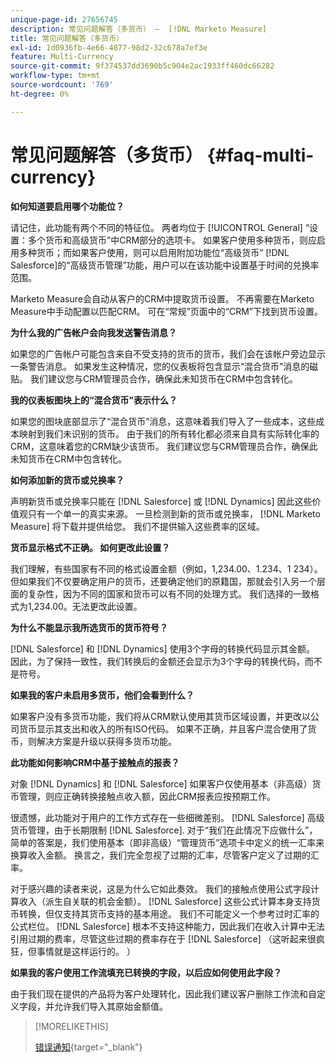 ```yaml
---
unique-page-id: 27656745
description: 常见问题解答（多货币） —  [!DNL Marketo Measure]
title: 常见问题解答（多货币）
exl-id: 1d0936fb-4e66-4877-98d2-32c678a7ef3e
feature: Multi-Currency
source-git-commit: 9f374537dd3690b5c904e2ac1933ff460dc66282
workflow-type: tm+mt
source-wordcount: '769'
ht-degree: 0%

---
```


# 常见问题解答（多货币） {#faq-multi-currency}

**如何知道要启用哪个功能位？**

请记住，此功能有两个不同的特征位。 两者均位于 [!UICONTROL General] “设置：多个货币和高级货币”中CRM部分的选项卡。 如果客户使用多种货币，则应启用多种货币；而如果客户使用，则可以启用附加功能位“高级货币” [!DNL Salesforce]的“高级货币管理”功能，用户可以在该功能中设置基于时间的兑换率范围。

Marketo Measure会自动从客户的CRM中提取货币设置。 不再需要在Marketo Measure中手动配置以匹配CRM。 可在“常规”页面中的“CRM”下找到货币设置。

**为什么我的广告帐户会向我发送警告消息？**

如果您的广告帐户可能包含来自不受支持的货币的货币，我们会在该帐户旁边显示一条警告消息。 如果发生这种情况，您的仪表板将包含显示“混合货币”消息的磁贴。 我们建议您与CRM管理员合作，确保此未知货币在CRM中包含转化。

**我的仪表板图块上的“混合货币”表示什么？**

如果您的图块底部显示了“混合货币”消息，这意味着我们导入了一些成本，这些成本映射到我们未识别的货币。 由于我们的所有转化都必须来自具有实际转化率的CRM，这意味着您的CRM缺少该货币。 我们建议您与CRM管理员合作，确保此未知货币在CRM中包含转化。

**如何添加新的货币或兑换率？**

声明新货币或兑换率只能在 [!DNL Salesforce] 或 [!DNL Dynamics] 因此这些价值观只有一个单一的真实来源。 一旦检测到新的货币或兑换率， [!DNL Marketo Measure] 将下载并提供给您。 我们不提供输入这些费率的区域。

**货币显示格式不正确。 如何更改此设置？**

我们理解，有些国家有不同的格式设置金额（例如，1,234.00、1.234、1 234）。 但如果我们不仅要确定用户的货币，还要确定他们的原籍国，那就会引入另一个层面的复杂性，因为不同的国家和货币可以有不同的处理方式。 我们选择的一致格式为1,234.00。无法更改此设置。

**为什么不能显示我所选货币的货币符号？**

[!DNL Salesforce] 和 [!DNL Dynamics] 使用3个字母的转换代码显示其金额。 因此，为了保持一致性，我们转换后的金额还会显示为3个字母的转换代码，而不是符号。

**如果我的客户未启用多货币，他们会看到什么？**

如果客户没有多货币功能，我们将从CRM默认使用其货币区域设置，并更改以公司货币显示其支出和收入的所有ISO代码。 如果不正确，并且客户混合使用了货币，则解决方案是升级以获得多货币功能。

**此功能如何影响CRM中基于接触点的报表？**

对象 [!DNL Dynamics] 和 [!DNL Salesforce] 如果客户仅使用基本（非高级）货币管理，则应正确转换接触点收入额，因此CRM报表应按预期工作。

很遗憾，此功能对于用户的工作方式存在一些细微差别。 [!DNL Salesforce] 高级货币管理，由于长期限制 [!DNL Salesforce]. 对于“我们在此情况下应做什么”，简单的答案是，我们使用基本（即非高级）“管理货币”选项卡中定义的统一汇率来换算收入金额。 换言之，我们完全忽视了过期的汇率，尽管客户定义了过期的汇率。

对于感兴趣的读者来说，这是为什么它如此奏效。 我们的接触点使用公式字段计算收入（派生自关联的机会金额）。 [!DNL Salesforce] 这些公式计算本身支持货币转换，但仅支持其货币支持的基本用途。 我们不可能定义一个参考过时汇率的公式栏位。 [!DNL Salesforce] 根本不支持这种能力，因此我们在收入计算中无法引用过期的费率，尽管这些过期的费率存在于 [!DNL Salesforce] （这听起来很疯狂，但事情就是这样运行的。 ）

**如果我的客户使用工作流填充已转换的字段，以后应如何使用此字段？**

由于我们现在提供的产品将为客户处理转化，因此我们建议客户删除工作流和自定义字段，并允许我们导入其原始金额值。

>[!MORELIKETHIS]
>
>[错误通知](/help/configuration-and-setup/getting-started-with-marketo-measure/error-notifications.md){target="_blank"}
